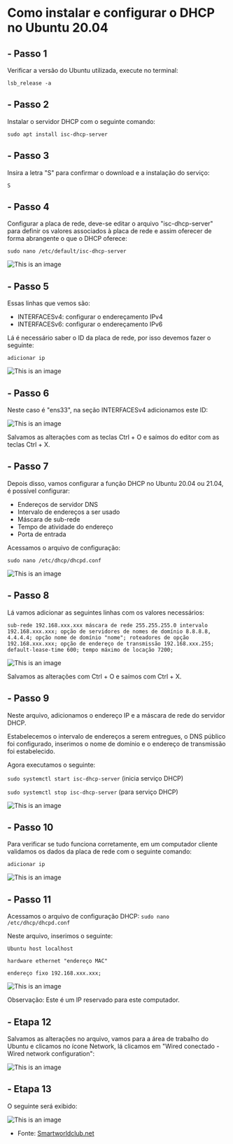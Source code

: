 # Como instalar e configurar o DHCP no Ubuntu 20.04
## - Passo 1
Verificar a versão do Ubuntu utilizada, execute no terminal:

`lsb_release -a`
## - Passo 2
Instalar o servidor DHCP com o seguinte comando:

`sudo apt install isc-dhcp-server`
## - Passo 3
Insira a letra "S" para confirmar o download e a instalação do serviço:

`S`
## - Passo 4
Configurar a placa de rede, deve-se editar o arquivo "isc-dhcp-server" para definir os valores associados à placa de rede e assim oferecer de forma abrangente o que o DHCP oferece:

`sudo nano /etc/default/isc-dhcp-server`

![This is an image](https://cdn.smartworldclub.net/4685118/_instalar_y_configurar_servidor_dhcp_en_ubuntu_2104_y_2004_5.png.webp)
## - Passo 5
Essas linhas que vemos são:
- INTERFACESv4: configurar o endereçamento IPv4 
- INTERFACESv6: configurar o endereçamento IPv6

Lá é necessário saber o ID da placa de rede, por isso devemos fazer o seguinte:

`adicionar ip`

![This is an image](https://cdn.smartworldclub.net/4685118/_instalar_y_configurar_servidor_dhcp_en_ubuntu_2104_y_2004_6.png.webp)

## - Passo 6
Neste caso é "ens33", na seção INTERFACESv4 adicionamos este ID:

![This is an image](https://cdn.smartworldclub.net/4685118/_instalar_y_configurar_servidor_dhcp_en_ubuntu_2104_y_2004_7.png.webp)

Salvamos as alterações com as teclas Ctrl + O e saímos do editor com as teclas Ctrl + X.

## - Passo 7
Depois disso, vamos configurar a função DHCP no Ubuntu 20.04 ou 21.04, é possível configurar:
 - Endereços de servidor DNS
 - Intervalo de endereços a ser usado
 - Máscara de sub-rede
 - Tempo de atividade do endereço
 - Porta de entrada
 
Acessamos o arquivo de configuração:

 `sudo nano /etc/dhcp/dhcpd.conf`
 
![This is an image](https://cdn.smartworldclub.net/4685118/_instalar_y_configurar_servidor_dhcp_en_ubuntu_2104_y_2004_8.png.webp)
 
 ## - Passo 8
Lá vamos adicionar as seguintes linhas com os valores necessários:

`sub-rede 192.168.xxx.xxx máscara de rede 255.255.255.0 intervalo 192.168.xxx.xxx; opção de servidores de nomes de domínio 8.8.8.8, 4.4.4.4; opção nome de domínio "nome"; roteadores de opção 192.168.xxx.xxx; opção de endereço de transmissão 192.168.xxx.255; default-lease-time 600; tempo máximo de locação 7200;`

![This is an image](https://cdn.smartworldclub.net/4685118/_instalar_y_configurar_servidor_dhcp_en_ubuntu_2104_y_2004_9.png.webp)

Salvamos as alterações com Ctrl + O e saímos com Ctrl + X.
## - Passo 9
Neste arquivo, adicionamos o endereço IP e a máscara de rede do servidor DHCP. 

Estabelecemos o intervalo de endereços a serem entregues, o DNS público foi configurado, inserimos o nome de domínio e o endereço de transmissão foi estabelecido.

Agora executamos o seguinte:

`sudo systemctl start isc-dhcp-server` (inicia serviço DHCP)

`sudo systemctl stop isc-dhcp-server` (para serviço DHCP)

![This is an image](https://cdn.smartworldclub.net/4685118/_instalar_y_configurar_servidor_dhcp_en_ubuntu_2104_y_2004_10.png.webp)
## - Passo 10
Para verificar se tudo funciona corretamente, em um computador cliente validamos os dados da placa de rede com o seguinte comando:

`adicionar ip`

![This is an image](https://cdn.smartworldclub.net/4685118/_instalar_y_configurar_servidor_dhcp_en_ubuntu_2104_y_2004_11.png.webp)

## - Passo 11
Acessamos o arquivo de configuração DHCP:
`sudo nano /etc/dhcp/dhcpd.conf`

Neste arquivo, inserimos o seguinte:

`Ubuntu host localhost`

`hardware ethernet "endereço MAC"`

`endereço fixo 192.168.xxx.xxx;`

![This is an image](https://cdn.smartworldclub.net/4685118/_instalar_y_configurar_servidor_dhcp_en_ubuntu_2104_y_2004_12.png.webp)

Observação: Este é um IP reservado para este computador.
## - Etapa 12
Salvamos as alterações no arquivo, vamos para a área de trabalho do Ubuntu e clicamos no ícone Network, lá clicamos em "Wired conectado - Wired network configuration":

![This is an image](https://cdn.smartworldclub.net/4685118/_instalar_y_configurar_servidor_dhcp_en_ubuntu_2104_y_2004_13.png.webp)
 ## - Etapa 13
O seguinte será exibido:

![This is an image](https://cdn.smartworldclub.net/4685118/_instalar_y_configurar_servidor_dhcp_en_ubuntu_2104_y_2004_14.png.webp)

- Fonte: [Smartworldclub.net](https://smartworldclub.net/11703951-install-and-configure-dhcp-server-in-ubuntu-21-04-and-20-04)
